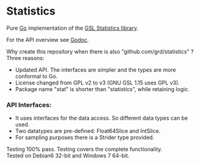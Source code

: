 # Statistics

Pure [Go](http://www.golang.org) implementation of the [GSL Statistics library](http://www.gnu.org/software/gsl/manual/html_node/Statistics.html).

For the API overview see [Godoc](http://godoc.org/github.com/grd/stat).

Why create this repository when there is also "github.com/grd/statistics" ?
Three reasons:
- Updated API. The interfaces are simpler and the types are more conformal to Go.
- License changed from GPL v2 to v3 (GNU GSL 1.15 uses GPL v3).
- Package name "stat" is shorter than "statistics", while retaining logic.

### API Interfaces:
- It uses interfaces for the data access. So different data types can be used.
- Two datatypes are pre-defined: Float64Slice and IntSlice.
- For sampling purposes there is a Strider type provided.

Testing 100% pass. Testing covers the complete functionality.  
Tested on Debian6 32-bit and Windows 7 64-bit.

